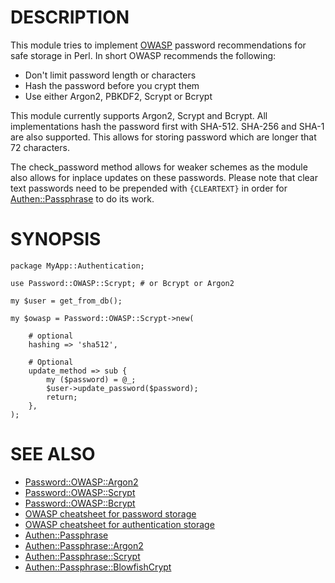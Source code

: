 # DESCRIPTION

This module tries to implement [OWASP](https://owasp.org) password
recommendations for safe storage in Perl. In short OWASP recommends the
following:

- Don't limit password length or characters
- Hash the password before you crypt them
- Use either Argon2, PBKDF2, Scrypt or Bcrypt

This module currently supports Argon2, Scrypt and Bcrypt. All implementations
hash the password first with SHA-512. SHA-256 and SHA-1 are also supported.
This allows for storing password which are longer that 72 characters.

The check\_password method allows for weaker schemes as the module also allows
for inplace updates on these passwords. Please note that clear text passwords
need to be prepended with `{CLEARTEXT}` in order for [Authen::Passphrase](https://metacpan.org/pod/Authen::Passphrase) to
do its work.

# SYNOPSIS

    package MyApp::Authentication;

    use Password::OWASP::Scrypt; # or Bcrypt or Argon2

    my $user = get_from_db();

    my $owasp = Password::OWASP::Scrypt->new(

        # optional
        hashing => 'sha512',

        # Optional
        update_method => sub {
            my ($password) = @_;
            $user->update_password($password);
            return;
        },
    );

# SEE ALSO

- [Password::OWASP::Argon2](https://metacpan.org/pod/Password::OWASP::Argon2)
- [Password::OWASP::Scrypt](https://metacpan.org/pod/Password::OWASP::Scrypt)
- [Password::OWASP::Bcrypt](https://metacpan.org/pod/Password::OWASP::Bcrypt)
- [OWASP cheatsheet for password storage](https://github.com/OWASP/CheatSheetSeries/blob/master/cheatsheets/Password_Storage_Cheat_Sheet.md)
- [OWASP cheatsheet for authentication storage](https://github.com/OWASP/CheatSheetSeries/blob/master/cheatsheets/Authentication_Cheat_Sheet.md)
- [Authen::Passphrase](https://metacpan.org/pod/Authen::Passphrase)
- [Authen::Passphrase::Argon2](https://metacpan.org/pod/Authen::Passphrase::Argon2)
- [Authen::Passphrase::Scrypt](https://metacpan.org/pod/Authen::Passphrase::Scrypt)
- [Authen::Passphrase::BlowfishCrypt](https://metacpan.org/pod/Authen::Passphrase::BlowfishCrypt)
